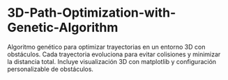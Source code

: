 # 3D-Path-Optimization-with-Genetic-Algorithm
Algoritmo genético para optimizar trayectorias en un entorno 3D con obstáculos. Cada trayectoria evoluciona para evitar colisiones y minimizar la distancia total. Incluye visualización 3D con matplotlib y configuración personalizable de obstáculos.
